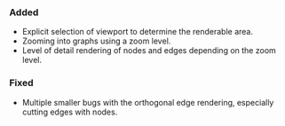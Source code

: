 <!--
A new scriv changelog fragment.

Uncomment the section that is right (remove the HTML comment wrapper).
-->

<!--
### Removed

- A bullet item for the Removed category.

-->

### Added

- Explicit selection of viewport to determine the renderable area.
- Zooming into graphs using a zoom level.
- Level of detail rendering of nodes and edges depending on the zoom level.


<!--
### Changed

- A bullet item for the Changed category.

-->
<!--
### Deprecated

- A bullet item for the Deprecated category.

-->

### Fixed

- Multiple smaller bugs with the orthogonal edge rendering, especially cutting edges with nodes.


<!--
### Security

- A bullet item for the Security category.

-->
